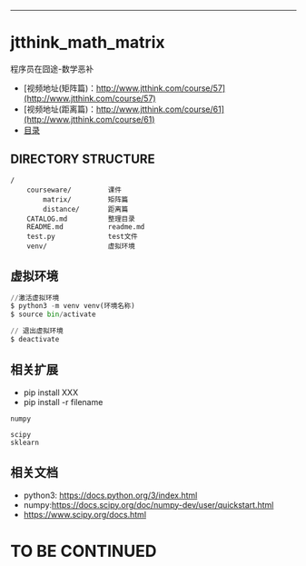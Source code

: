 -----

# jtthink_math_matrix

程序员在囧途-数学恶补

* [视频地址(矩阵篇)：http://www.jtthink.com/course/57](http://www.jtthink.com/course/57)
* [视频地址(距离篇)：http://www.jtthink.com/course/61](http://www.jtthink.com/course/61)
* [目录](https://github.com/lianghongle/jtthink_math_matrix/blob/master/CATALOG.md)

DIRECTORY STRUCTURE
-------------------

```
/
    courseware/         课件
        matrix/         矩阵篇
        distance/       距离篇
    CATALOG.md          整理目录
    README.md           readme.md
    test.py             test文件
    venv/               虚拟环境
```

## 虚拟环境

```python
//激活虚拟环境
$ python3 -m venv venv(环境名称)
$ source bin/activate

// 退出虚拟环境
$ deactivate
```

## 相关扩展
* pip install XXX
* pip install -r filename
```
numpy

scipy
sklearn
```

## 相关文档
* python3: https://docs.python.org/3/index.html
* numpy:https://docs.scipy.org/doc/numpy-dev/user/quickstart.html
* https://www.scipy.org/docs.html


# TO BE CONTINUED
